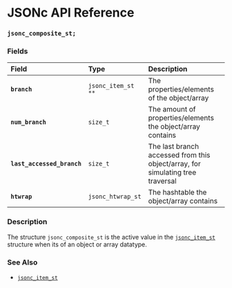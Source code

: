 # JSONc API Reference

### `jsonc_composite_st;`

### Fields

| Field | Type | Description |
| :--- | :--- | :--- |
|**`branch`**|`jsonc_item_st **`| The properties/elements of the object/array |
|**`num_branch`**|`size_t`| The amount of properties/elements the object/array contains |
|**`last_accessed_branch`**|`size_t`| The last branch accessed from this object/array, for simulating tree traversal |
|**`htwrap`**|`jsonc_htwrap_st`| The hashtable the object/array contains |

### Description

The structure `jsonc_composite_st` is the active value in the [`jsonc_item_st`](jsonc_item_st.md) structure when its of an object or array datatype.

### See Also

* [`jsonc_item_st`](jsonc_item_st.md)
